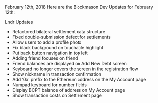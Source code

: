 February 12th, 2018
Here are the Blockmason Dev Updates for February 12th:

Lndr Updates
- Refactored bilateral settlement data structure
- Fixed double-submission defect for settlements
- Allow users to add a profile photo
- Fix black background on touchable highlight
- Put back button navigation in top left
- Adding friend focuses on friend
- Friend balances are displayed on Add New Debt screen
- Keyboard no longer covers the screen in the registration flow
- Show nickname in transaction confirmation
- Add ‘0x’ prefix to the Ethereum address on the My Account page
- Numpad keyboard for number fields
- Display BCPT balance of address on My Account page
- Show transaction costs on Settlement page
